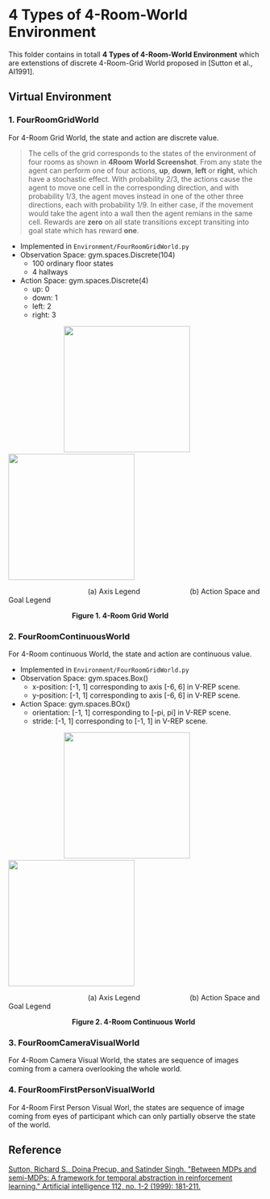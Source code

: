 # 4 Types of 4-Room-World Environment
This folder contains in totall **4 Types of 4-Room-World Environment** which are extenstions of discrete 4-Room-Grid World proposed in [Sutton et al., AI1991].

## Virtual Environment
### 1. FourRoomGridWorld
For 4-Room Grid World, the state and action are discrete value.
>The cells of the grid corresponds to the states of the environment of four rooms as shown in **4Room World Screenshot**. From any state the agent can perform one of four actions, **up**, **down**, **left** or **right**, which have a stochastic effect. With probability 2/3, the actions cause the agent to move one cell in the corresponding direction, and with probability 1/3, the agent moves instead in one of the other three directions, each with probability 1/9. In either case, if the movement would take the agent into a wall then the agent remians in the same cell. Rewards are **zero** on all state transitions except transiting into goal state which has reward **one**. 

* Implemented in `Environment/FourRoomGridWorld.py`
* Observation Space: gym.spaces.Discrete(104)
   * 100 ordinary floor states
   * 4 hallways
* Action Space: gym.spaces.Discrete(4)
   * up: 0
   * down: 1
   * left: 2
   * right: 3

&nbsp; &nbsp; &nbsp; &nbsp; &nbsp; &nbsp; &nbsp; &nbsp; &nbsp; &nbsp; &nbsp; &nbsp; &nbsp; &nbsp;  <img src="https://github.com/LinghengMeng/4_Room_World_Environment/blob/master/Images/4Room_axis_Legend.png" width="250" height="250" /> &nbsp; &nbsp; &nbsp; &nbsp; &nbsp; <img src="https://github.com/LinghengMeng/4_Room_World_Environment/blob/master/Images/4Room_Legend.png"  height="250" /> 

&nbsp; &nbsp; &nbsp; &nbsp; &nbsp; &nbsp; &nbsp; &nbsp; &nbsp; &nbsp; &nbsp; &nbsp; &nbsp; &nbsp; &nbsp; &nbsp;  &nbsp; &nbsp; &nbsp; &nbsp; (a) Axis Legend &nbsp; &nbsp; &nbsp; &nbsp; &nbsp; &nbsp; &nbsp; &nbsp; &nbsp; &nbsp; &nbsp; &nbsp; (b) Action Space and Goal Legend

&nbsp; &nbsp; &nbsp; &nbsp; &nbsp; &nbsp; &nbsp; &nbsp; &nbsp; &nbsp; &nbsp; &nbsp; &nbsp; &nbsp; &nbsp; &nbsp; **Figure 1. 4-Room Grid World**

### 2. FourRoomContinuousWorld
For 4-Room continuous World, the state and action are continuous value.
* Implemented in `Environment/FourRoomGridWorld.py`
* Observation Space: gym.spaces.Box()
   * x-position: [-1, 1] corresponding to axis [-6, 6] in V-REP scene.
   * y-position: [-1, 1] corresponding to axis [-6, 6] in V-REP scene.
* Action Space: gym.spaces.BOx()
   * orientation: [-1, 1] corresponding to [-pi, pi] in V-REP scene.
   * stride: [-1, 1] corresponding to [-1, 1] in V-REP scene.

&nbsp; &nbsp; &nbsp; &nbsp; &nbsp; &nbsp; &nbsp; &nbsp; &nbsp; &nbsp; &nbsp; &nbsp; &nbsp; &nbsp;  <img src="https://github.com/LinghengMeng/4_Room_World_Environment/blob/master/Images/4Room_Continuous_World_State_Legend.png" width="250" height="250" /> &nbsp; &nbsp; &nbsp; &nbsp; &nbsp; <img src="https://github.com/LinghengMeng/4_Room_World_Environment/blob/master/Images/4Room_Continuous_World_Action_Legend.png"  height="250" /> 

&nbsp; &nbsp; &nbsp; &nbsp; &nbsp; &nbsp; &nbsp; &nbsp; &nbsp; &nbsp; &nbsp; &nbsp; &nbsp; &nbsp; &nbsp; &nbsp;  &nbsp; &nbsp; &nbsp; &nbsp; (a) Axis Legend &nbsp; &nbsp; &nbsp; &nbsp; &nbsp; &nbsp; &nbsp; &nbsp; &nbsp; &nbsp; &nbsp; &nbsp; (b) Action Space and Goal Legend

&nbsp; &nbsp; &nbsp; &nbsp; &nbsp; &nbsp; &nbsp; &nbsp; &nbsp; &nbsp; &nbsp; &nbsp; &nbsp; &nbsp; &nbsp; &nbsp; **Figure 2. 4-Room Continuous World**

### 3. FourRoomCameraVisualWorld
For 4-Room Camera Visual World, the states are sequence of images coming from a camera overlooking the whole world.

### 4. FourRoomFirstPersonVisualWorld
For 4-Room First Person Visual Worl, the states are sequence of image coming from eyes of participant which can only partially observe the state of the world.









## Reference
[Sutton, Richard S., Doina Precup, and Satinder Singh. "Between MDPs and semi-MDPs: A framework for temporal abstraction in reinforcement learning." Artificial intelligence 112, no. 1-2 (1999): 181-211.](https://ac.els-cdn.com/S0004370299000521/1-s2.0-S0004370299000521-main.pdf?_tid=5e385c67-79e7-4e07-af80-d4bb0abbbb93&acdnat=1534771730_5258b8e295835695ebde7f6976d1291d)
